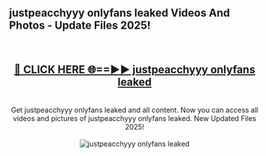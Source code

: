 <h2>justpeacchyyy onlyfans leaked Videos And Photos - Update Files 2025!</h2>
<br>
<div align="center">
<h2><a href="https://linkcuts.com/hfmhzwbr" rel="nofollow">🔴 CLICK HERE 🌐==►► justpeacchyyy onlyfans leaked</a></h2>
<br>
Get justpeacchyyy onlyfans leaked and all content. Now you can access all videos and pictures of justpeacchyyy onlyfans leaked. New Updated Files 2025!
<br>
<br>
<a href="https://linkcuts.com/hfmhzwbr" rel="nofollow" data-target="animated-image.originalLink"><img src="https://i.ibb.co.com/WyWwxjT/player-gif2.gif" alt="justpeacchyyy onlyfans leaked" style="max-width: 100%; display: inline-block;" data-target="animated-image.originalImage"></a>
</div>
<br>